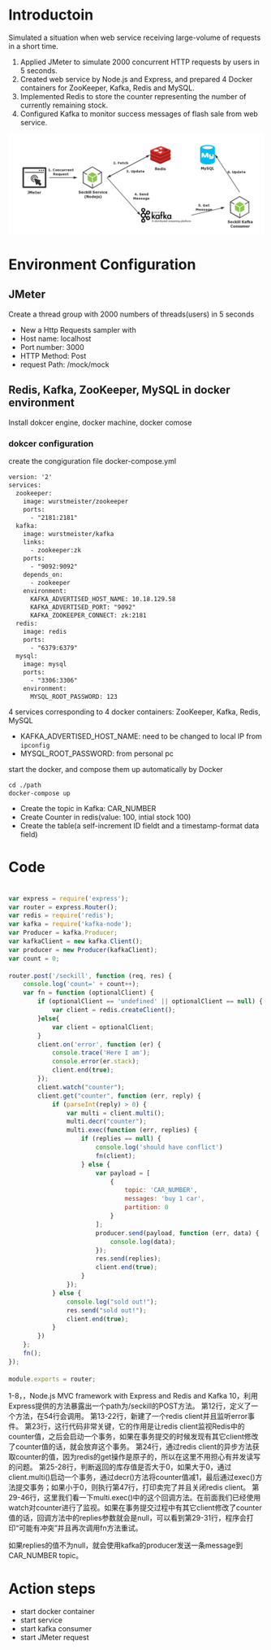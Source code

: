 # Introductoin

Simulated a situation when web service receiving large-volume of requests in a short time.
1. Applied JMeter to simulate 2000 concurrent HTTP requests by users in 5 seconds.
2. Created web service by Node.js and Express, and prepared 4 Docker containers for ZooKeeper, Kafka, Redis and MySQL.
3. Implemented Redis to store the counter representing the number of currently remaining stock.
4. Configured Kafka to monitor success messages of flash sale from web service.

![Alt text](https://github.com/ferzl123/Black-Friday-Flash-sale-mock/blob/master/1.png "Optional title")

# Environment Configuration

## JMeter

Create a thread group with 2000 numbers of threads(users) in 5 seconds
* New a Http Requests sampler with 
* Host name: localhost 
* Port number: 3000
* HTTP Method: Post
* request Path: /mock/mock

## Redis, Kafka, ZooKeeper, MySQL in docker environment

Install dokcer engine, docker machine, docker comose

### dokcer configuration
create the congiguration file docker-compose.yml

```
version: '2'
services:
  zookeeper:
    image: wurstmeister/zookeeper
    ports:
      - "2181:2181"
  kafka:
    image: wurstmeister/kafka
    links:
      - zookeeper:zk
    ports:
      - "9092:9092"
    depends_on:
      - zookeeper
    environment:
      KAFKA_ADVERTISED_HOST_NAME: 10.18.129.58
      KAFKA_ADVERTISED_PORT: "9092"
      KAFKA_ZOOKEEPER_CONNECT: zk:2181
  redis:
    image: redis
    ports:
      - "6379:6379"
  mysql:
    image: mysql
    ports:
      - "3306:3306"
    environment:
      MYSQL_ROOT_PASSWORD: 123
```
4 services corresponding to 4 docker containers: ZooKeeper, Kafka, Redis, MySQL

* KAFKA_ADVERTISED_HOST_NAME: need to be changed to local IP from ```ipconfig```
* MYSQL_ROOT_PASSWORD: from personal pc

start the docker, and compose them up automatically by Docker
```
cd ./path
docker-compose up
```

* Create the topic in Kafka: CAR_NUMBER
* Create Counter in redis(value: 100, intial stock 100)
* Create the table(a self-increment ID fieldt and a timestamp-format data field)

# Code
```javascript

var express = require('express');
var router = express.Router();
var redis = require('redis');
var kafka = require('kafka-node');
var Producer = kafka.Producer;
var kafkaClient = new kafka.Client();
var producer = new Producer(kafkaClient);
var count = 0;

router.post('/seckill', function (req, res) {
    console.log('count=' + count++);
    var fn = function (optionalClient) {
        if (optionalClient == 'undefined' || optionalClient == null) {
            var client = redis.createClient();
        }else{
            var client = optionalClient;
        }
        client.on('error', function (er) {
            console.trace('Here I am');
            console.error(er.stack);
            client.end(true);
        });
        client.watch("counter");
        client.get("counter", function (err, reply) {
            if (parseInt(reply) > 0) {
                var multi = client.multi();
                multi.decr("counter");
                multi.exec(function (err, replies) {
                    if (replies == null) {
                        console.log('should have conflict')
                        fn(client);
                    } else {
                        var payload = [
                            {
                                topic: 'CAR_NUMBER',
                                messages: 'buy 1 car',
                                partition: 0
                            }
                        ];
                        producer.send(payload, function (err, data) {
                            console.log(data);
                        });
                        res.send(replies);
                        client.end(true);
                    }
                });
            } else {
                console.log("sold out!");
                res.send("sold out!");
                client.end(true);
            }
        })
    };
    fn();
});

module.exports = router;
```

1-8，，Node.js MVC framework with Express and Redis and Kafka
10，利用Express提供的方法暴露出一个path为/seckill的POST方法。
第12行，定义了一个方法，在54行会调用。
第13-22行，新建了一个redis client并且监听error事件。
第23行，这行代码非常关键，它的作用是让redis client监视Redis中的counter值，之后会启动一个事务，如果在事务提交的时候发现有其它client修改了counter值的话，就会放弃这个事务。
第24行，通过redis client的异步方法获取counter的值，因为redis的get操作是原子的，所以在这里不用担心有并发读写的问题。
第25-28行，判断返回的库存值是否大于0，如果大于0，通过client.multi()启动一个事务，通过decr()方法将counter值减1，最后通过exec()方法提交事务；如果小于0，则执行第47行，打印卖完了并且关闭redis client。
第29-46行，这里我们看一下multi.exec()中的这个回调方法。在前面我们已经使用watch对counter进行了监视。如果在事务提交过程中有其它client修改了counter值的话，回调方法中的replies参数就会是null，可以看到第29-31行，程序会打印“可能有冲突”并且再次调用fn方法重试。

如果replies的值不为null，就会使用kafka的producer发送一条message到CAR_NUMBER topic。




# Action steps

* start docker container
* start service
* start kafka consumer
* start JMeter request
